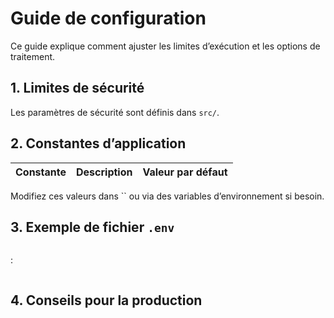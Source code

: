 # Guide de configuration

Ce guide explique comment ajuster les limites d’exécution et les options de traitement.

## 1. Limites de sécurité

Les paramètres de sécurité sont définis dans `src/`.



## 2. Constantes d’application

| Constante | Description | Valeur par défaut |
| --------- | ----------- | ----------------- |


Modifiez ces valeurs dans `` ou via des variables d’environnement si besoin.

## 3. Exemple de fichier `.env`

```dotenv

```

:

```python

```

## 4. Conseils pour la production


